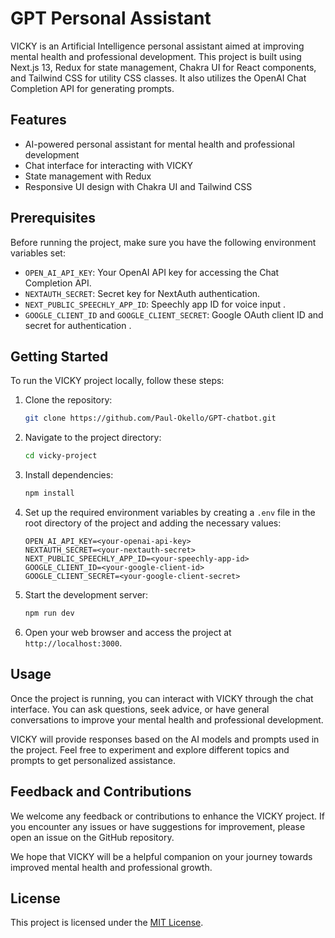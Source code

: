 
# GPT Personal Assistant

VICKY is an Artificial Intelligence personal assistant aimed at improving mental health and professional development. This project is built using Next.js 13, Redux for state management, Chakra UI for React components, and Tailwind CSS for utility CSS classes. It also utilizes the OpenAI Chat Completion API for generating prompts.

## Features

- AI-powered personal assistant for mental health and professional development
- Chat interface for interacting with VICKY
- State management with Redux
- Responsive UI design with Chakra UI and Tailwind CSS

## Prerequisites

Before running the project, make sure you have the following environment variables set:

- `OPEN_AI_API_KEY`: Your OpenAI API key for accessing the Chat Completion API.
- `NEXTAUTH_SECRET`: Secret key for NextAuth authentication.
- `NEXT_PUBLIC_SPEECHLY_APP_ID`: Speechly app ID for voice input .
- `GOOGLE_CLIENT_ID` and `GOOGLE_CLIENT_SECRET`: Google OAuth client ID and secret for authentication .

## Getting Started

To run the VICKY project locally, follow these steps:

1. Clone the repository:

   ```bash
   git clone https://github.com/Paul-Okello/GPT-chatbot.git
   ```

2. Navigate to the project directory:

   ```bash
   cd vicky-project
   ```

3. Install dependencies:

   ```bash
   npm install
   ```

4. Set up the required environment variables by creating a `.env` file in the root directory of the project and adding the necessary values:

   ```plaintext
   OPEN_AI_API_KEY=<your-openai-api-key>
   NEXTAUTH_SECRET=<your-nextauth-secret>
   NEXT_PUBLIC_SPEECHLY_APP_ID=<your-speechly-app-id>
   GOOGLE_CLIENT_ID=<your-google-client-id>
   GOOGLE_CLIENT_SECRET=<your-google-client-secret>
   ```

5. Start the development server:

   ```bash
   npm run dev
   ```

6. Open your web browser and access the project at `http://localhost:3000`.

## Usage

Once the project is running, you can interact with VICKY through the chat interface. You can ask questions, seek advice, or have general conversations to improve your mental health and professional development.

VICKY will provide responses based on the AI models and prompts used in the project. Feel free to experiment and explore different topics and prompts to get personalized assistance.

## Feedback and Contributions

We welcome any feedback or contributions to enhance the VICKY project. If you encounter any issues or have suggestions for improvement, please open an issue on the GitHub repository.

We hope that VICKY will be a helpful companion on your journey towards improved mental health and professional growth.

## License

This project is licensed under the [MIT License](https://opensource.org/licenses/MIT).